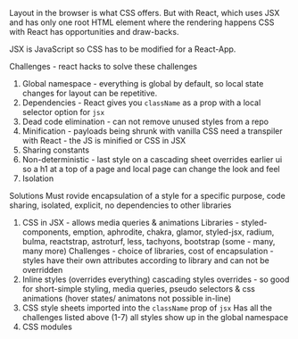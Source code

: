 Layout in the browser is what CSS offers. But with React, which uses JSX and has only one root HTML element where the rendering happens CSS with React has opportunities and draw-backs.

JSX is JavaScript so CSS has to be modified for a React-App.

Challenges - react hacks to solve these challenges

1. Global namespace - everything is global by default, so local state changes for layout can be repetitive. 
2. Dependencies - React gives you `className` as a prop with a local selector option for `jsx`
3. Dead code elimination - can not remove unused styles from a repo
4. Minification - payloads being shrunk with vanilla CSS need a transpiler with React - the JS is minified or CSS in JSX
5. Sharing constants 
6. Non-deterministic - last style on a cascading sheet overrides earlier ui so a h1 at a top of a page and local page can change the look and feel
7. Isolation

Solutions
Must rovide encapsulation of a style for a specific purpose, code sharing, isolated, explicit, no dependencies to other libraries

1. CSS in JSX - allows media queries & animations
Libraries - styled-components, emption, aphrodite, chakra, glamor, styled-jsx, radium, bulma, reactstrap, astroturf, less, tachyons, bootstrap (some - many, many more)
Challenges - choice of libraries, cost of encapsulation - styles have their own attributes according to library and can not be overridden
2. Inline styles (overrides everything)
cascading styles overrides - so good for short-simple styling, media queries, pseudo selectors & css animations (hover states/ animatons not possible in-line)
3. CSS style sheets imported into the `className` prop of `jsx`
Has all the challenges listed above (1-7) all styles show up in the global namespace
4. CSS modules